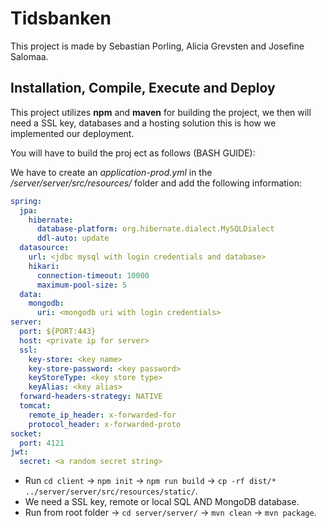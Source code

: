 # Tidsbanken

This project is made by Sebastian Porling, Alicia Grevsten and Josefine Salomaa.

## Installation, Compile, Execute and Deploy

This project utilizes **npm** and **maven** for building the project, we then will need a SSL key, databases and a hosting solution this is how we implemented our deployment.

You will have to build the proj
ect as follows (BASH GUIDE):

We have to create an *application-prod.yml* in the */server/server/src/resources/* folder and add the following information:

```yml
spring:
  jpa:
    hibernate:
      database-platform: org.hibernate.dialect.MySQLDialect
      ddl-auto: update
  datasource:
    url: <jdbc mysql with login credentials and database>
    hikari:
      connection-timeout: 10000
      maximum-pool-size: 5
  data:
    mongodb:
      uri: <mongodb uri with login credentials>
server:
  port: ${PORT:443}
  host: <private ip for server>
  ssl:
    key-store: <key name>
    key-store-password: <key password>
    keyStoreType: <key store type>
    keyAlias: <key alias>
  forward-headers-strategy: NATIVE
  tomcat:
    remote_ip_header: x-forwarded-for
    protocol_header: x-forwarded-proto
socket:
  port: 4121
jwt:
  secret: <a random secret string>
```

- Run `cd client` -> `npm init` -> `npm run build` -> `cp -rf dist/* ../server/server/src/resources/static/`.
- We need a SSL key, remote or local SQL AND MongoDB database.
- Run from root folder -> `cd server/server/` -> `mvn clean` -> `mvn package`.
